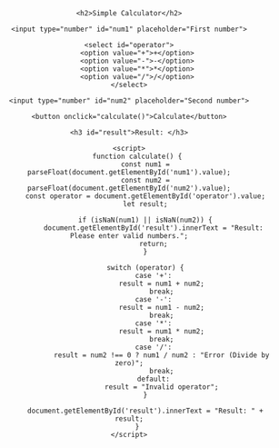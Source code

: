 <!DOCTYPE html>
<html>
<head>
    <title>Simple Calculator</title>
    <style>
        body {
            font-family: Arial, sans-serif;
            text-align: center;
            margin-top: 50px;
        }
        input, select, button {
            margin: 10px;
            padding: 8px;
            font-size: 16px;
        }
    </style>
</head>
<body>

    <h2>Simple Calculator</h2>

    <input type="number" id="num1" placeholder="First number">
    
    <select id="operator">
        <option value="+">+</option>
        <option value="-">-</option>
        <option value="*">*</option>
        <option value="/">/</option>
    </select>
    
    <input type="number" id="num2" placeholder="Second number">
    
    <button onclick="calculate()">Calculate</button>
    
    <h3 id="result">Result: </h3>

    <script>
        function calculate() {
            const num1 = parseFloat(document.getElementById('num1').value);
            const num2 = parseFloat(document.getElementById('num2').value);
            const operator = document.getElementById('operator').value;
            let result;

            if (isNaN(num1) || isNaN(num2)) {
                document.getElementById('result').innerText = "Result: Please enter valid numbers.";
                return;
            }

            switch (operator) {
                case '+':
                    result = num1 + num2;
                    break;
                case '-':
                    result = num1 - num2;
                    break;
                case '*':
                    result = num1 * num2;
                    break;
                case '/':
                    result = num2 !== 0 ? num1 / num2 : "Error (Divide by zero)";
                    break;
                default:
                    result = "Invalid operator";
            }

            document.getElementById('result').innerText = "Result: " + result;
        }
    </script>

</body>
</html>
